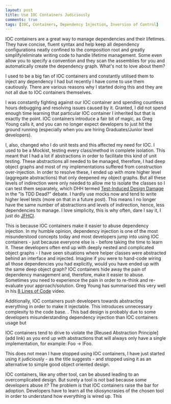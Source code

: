 ```yaml
---
layout: post
title: Use IOC Containers Judiciously
comments: true
tags: [IOC, Containers, Dependency Injection, Inversion of Control]
---
```


IOC containers are a great way to manage dependencies and their lifetimes. They have concise, fluent syntax and help keep all dependency configurations neatly confined to the composition root and greatly simplify/eliminate writing code to handle lifetime management. Some even allow you to specify a convention and they scan the assemblies for you and automatically create the dependency graph. What's not to love about them?

I used to be a big fan of IOC containers and constantly utilised them to inject any dependency I had but recently I have come to use them cautiously. There are various reasons why I started doing this and they are not all due to IOC containers themselves. 

I was constantly fighting against our IOC container and spending countless hours debugging and resolving issues caused by it. Granted, I did not spend enough time learning that particular IOC container I inherited but that is exactly the point. IOC containers introduce a fair bit of magic, as Greg Young calls it, and you can no longer expect developers to just hit the ground running (especially when you are hiring Graduates/Junior level developers).

I, also, changed who I do unit tests and this affected my need for IOC. I used to be a Mockist, testing every class/method in complete isolation. This meant that I had a lot if abstractions in order to facilitate this kind of unit testing. These abstractions all needed to be managed, therefore, I had deep object graphs and most of my implementations suffered from construction over-injection. In order to resolve these, I ended up with more higher level (aggregate abstractions) that only deepened my object graphs. But all these levels of indirection were only needed to allow me to isolate the classes so I can test them separately, which DHH termed [Test-Induced Design Damage](http://david.heinemeierhansson.com/2014/test-induced-design-damage.html) in the "Is TDD Dead?" debate. I hardly use mocks now and tend to write higher level tests (more on that in a future post). This means I no longer have the same number of abstractions and levels of indirection, hence, less dependencies to manage. I love simplicity, this is why often, dare I say it, I just do [JFHCI](http://ayende.com/blog/3545/enabling-change-by-hard-coding-everything-the-smart-way).

This is because IOC containers make it easier to abuse dependency injection. In my humble opinion, dependency injection is one of the most misunderstood concepts today and most developers jump into using IOC containers - just because everyone else is - before taking the time to learn it. These developers often end up with deeply nested and complicated object graphs - I have seen situations where helper classes were abstracted behind an interface and injected. Imagine if you were to hand-code wiring all those dependencies you had explicitly, would you have ended up with the same deep object graph? IOC containers hide away the pain of dependency management and, therefore, make it easier to abuse. Sometimes you need to experience the pain in order to re-think and re-evaluate your approach/solution. Greg Young has summarised this very well in his [8 Lines of Code](http://www.infoq.com/presentations/8-lines-code-refactoring) video.

Additionally, IOC containers push developers towards abstracting everything in order to make it injectable. This introduces unnecessary complexity to the code base. . This bad design is probably due to some developers misunderstanding dependency injection than IOC containers usage but 



IOC containers tend to drive to violate the [Reused Abstraction Principle](add link) as you end up with abstractions that will always only have a single implementation, for example: Foo -> IFoo. 

This does not mean I have stopped using IOC containers, I have just started using it judiciously - as the title suggests - and stopped using it as an alternative to simple good object oriented design.

IOC containers, like any other tool, can be abused leading to an overcomplicated design. But surely a tool is not bad because some developers abuse it? The problem is that IOC containers raise the bar for adoption. Developers have to learn all the idiosyncrasies of the chosen tool in order to understand how everything is wired up. This